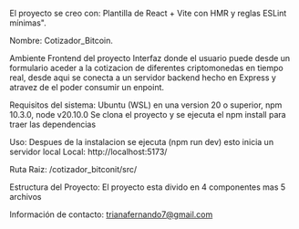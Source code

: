 El proyecto se creo con:
Plantilla de React + Vite con HMR y reglas ESLint mínimas".

Nombre:
Cotizador_Bitcoin.

Ambiente Frontend del proyecto
Interfaz donde el usuario puede desde un formulario aceder a la cotizacion de diferentes criptomonedas en tiempo real, desde aqui se conecta a un servidor backend hecho en Express y atravez de el poder consumir un enpoint.


Requisitos del sistema:
Ubuntu (WSL) en una version 20 o superior, npm 10.3.0, node v20.10.0
Se clona el proyecto y se ejecuta el npm install para traer las dependencias

Uso:
Despues de la instalacion se ejecuta (npm run dev) esto inicia un servidor local
Local:   http://localhost:5173/

Ruta Raiz:
/cotizador_bitconit/src/

Estructura del Proyecto:
El proyecto esta divido en 4 componentes mas 5 archivos 


Información de contacto:
trianafernando7@gmail.com
